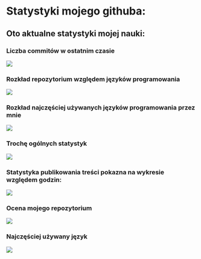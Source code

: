# Statystyki mojego githuba:
## Oto aktualne statystyki mojej nauki:
### Liczba commitów w ostatnim czasie
![](http://github-profile-summary-cards.vercel.app/api/cards/profile-details?username=Prawy126&theme=dark)
### Rozkład repozytorium względem języków programowania
![](http://github-profile-summary-cards.vercel.app/api/cards/repos-per-language?username=Prawy126&theme=dark)
### Rozkład najczęściej używanych języków programowania przez mnie
![](http://github-profile-summary-cards.vercel.app/api/cards/most-commit-language?username=Prawy126&theme=dark)
### Trochę ogólnych statystyk
![](http://github-profile-summary-cards.vercel.app/api/cards/stats?username=Prawy126&theme=dark)
### Statystyka publikowania treści pokazna na wykresie względem godzin:
![](http://github-profile-summary-cards.vercel.app/api/cards/productive-time?username=Prawy126&theme=dark&utcOffset=1)
### Ocena mojego repozytorium 
![](https://github-readme-stats.vercel.app/api?username=Prawy126)
### Najczęściej używany język 
![](https://github-readme-stats.vercel.app/api/top-langs/?username=Prawy126)

